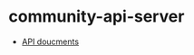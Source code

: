 # community-api-server

- [API doucments](https://magnificent-joscelin-kimgijin-bce1762f.koyeb.app/api-docs)
